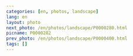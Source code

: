 ```yaml
---
categories: [en, photos, landscape]
lang: en
layout: photo
next_photo: /en/photos/landscape/P0000280.html
picname: P0000282
prev_photo: /en/photos/landscape/P0000400.html
tags: []
---
```

